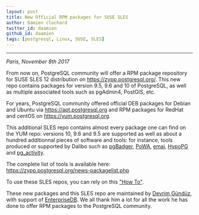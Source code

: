 ```yaml
---
layout: post
title: New Official RPM packages for SUSE SLES
author: Damien clochard
twitter_id: daamien
github_id: daamien
tags: [postgresql, Linux, SUSE, SLES]
---
```


---
*Paris, November 8th 2017* 


From now on, PostgreSQL community will offer a RPM package repository for SUSE SLES 12 distribution on <https://zypp.postgresql.org/>.
This new repo contains packages for version 9.5, 9.6 and 10 of PostgreSQL, as well as multiple associated tools such as pgAdmin4, PostGIS, etc.

<!--MORE-->

For years, PostgreSQL community offered official DEB packages for Debian and Ubuntu via <https://apt.postgresql.org> and RPM packages for RedHat and centOS on <https://yum.postgresql.org>.

This additional SLES repo contains almost every package one can find on the YUM repo: versions 10, 9.6 and 9.5 are supported as well as about a hundred additionnal pieces of software and tools: for instance, tools produced or supported by Dalibo such as [pgBadger](http://dalibo.github.io/pgbadger/), 
[PoWA](http://dalibo.github.io/powa/), 
[emaj](https://github.com/beaud76/emaj), 
[HypoPG](http://dalibo.github.io/hypopg/) and 
[pg_activity](https://github.com/julmon/pg_activity).


The complete list of tools is available here: <https://zypp.postgresql.org/news-packagelist.php>


To use these SLES repos, you can rely on this ["How To"](https://zypp.postgresql.org/howtozypp.php).


These new packages and this SLES repo are maintained by [Devrim Gündüz](https://twitter.com/devrimgunduz), with support of [EnterpriseDB](https://www.enterprisedb.com/). We all thank him a lot for all the work he has done to offer RPM packages to the PostgreSQL community.
